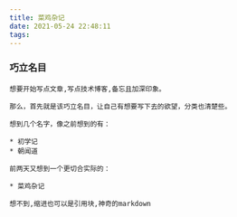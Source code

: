 ```yaml
---
title: 菜鸡杂记
date: 2021-05-24 22:48:11
tags:
---
```

### 巧立名目

    想要开始写点文章,写点技术博客,备忘且加深印象。

    那么，首先就是该巧立名目，让自己有想要写下去的欲望，分类也清楚些。

    想到几个名字，像之前想到的有：

    * 初学记
    * 朝闻道

    前两天又想到一个更切合实际的：

    * 菜鸡杂记

```想不到,缩进也可以是引用块,神奇的markdown```
